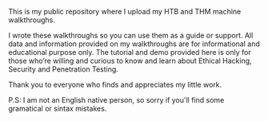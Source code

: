 This is my public repository where I upload my HTB and THM machine walkthroughs.

I wrote these walkthroughs so you can use them as a guide or support. All data and information provided on my walkthroughs are for informational and educational purpose only. The tutorial and demo provided here is only for those who’re willing and curious to know and learn about Ethical Hacking, Security and Penetration Testing.

Thank you to everyone who finds and appreciates my little work.

P.S: I am not an English native person, so sorry if you'll find some gramatical or sintax mistakes.
